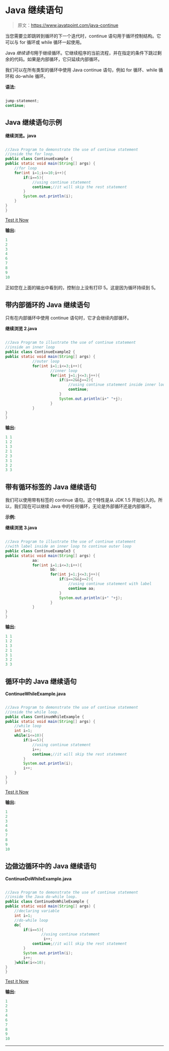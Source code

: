 # Java 继续语句

> 原文：<https://www.javatpoint.com/java-continue>

当您需要立即跳转到循环的下一个迭代时，continue 语句用于循环控制结构。它可以与 for 循环或 while 循环一起使用。

Java *继续语句*用于继续循环。它继续程序的当前流程，并在指定的条件下跳过剩余的代码。如果是内部循环，它只延续内部循环。

我们可以在所有类型的循环中使用 Java continue 语句，例如 for 循环、while 循环和 do-while 循环。

**语法:**

```java

jump-statement;  
continue; 

```

## Java 继续语句示例

**继续浏览。java**

```java

//Java Program to demonstrate the use of continue statement
//inside the for loop.
public class ContinueExample {
public static void main(String[] args) {
    //for loop
    for(int i=1;i<=10;i++){
    	if(i==5){
    	    //using continue statement
    		continue;//it will skip the rest statement
    	}
    	System.out.println(i);
    }
}
}

```

[Test it Now](https://compiler.javatpoint.com/opr/test.jsp?filename=ContinueExample)

**输出:**

```java
1
2
3
4
6
7
8
9
10

```

正如您在上面的输出中看到的，控制台上没有打印 5。这是因为循环持续到 5。

## 带内部循环的 Java 继续语句

只有在内部循环中使用 continue 语句时，它才会继续内部循环。

**继续浏览 2.java**

```java

//Java Program to illustrate the use of continue statement
//inside an inner loop
public class ContinueExample2 {
public static void main(String[] args) {
            //outer loop
	        for(int i=1;i<=3;i++){  
	                //inner loop
	                for(int j=1;j<=3;j++){  
	                    if(i==2&&j==2){  
	                        //using continue statement inside inner loop
	                        continue;  
	                    }  
	                    System.out.println(i+" "+j);  
	                }  
	        }  
}
}

```

**输出:**

```java
1 1
1 2
1 3
2 1
2 3
3 1
3 2
3 3

```

## 带有循环标签的 Java 继续语句

我们可以使用带有标签的 continue 语句。这个特性是从 JDK 1.5 开始引入的。所以，我们现在可以继续 Java 中的任何循环，无论是外部循环还是内部循环。

**示例:**

**继续浏览 3.java**

```java

//Java Program to illustrate the use of continue statement
//with label inside an inner loop to continue outer loop
public class ContinueExample3 {
public static void main(String[] args) {
            aa:
	        for(int i=1;i<=3;i++){  
	                bb:
	                for(int j=1;j<=3;j++){  
	                    if(i==2&&j==2){  
	                        //using continue statement with label
	                        continue aa;  
	                    }  
	                    System.out.println(i+" "+j);  
	                }  
	        }  
}
}

```

**输出:**

```java
1 1
1 2
1 3
2 1
3 1
3 2
3 3

```

## 循环中的 Java 继续语句

**ContinueWhileExample.java**

```java

//Java Program to demonstrate the use of continue statement
//inside the while loop.
public class ContinueWhileExample {
public static void main(String[] args) {
    //while loop
    int i=1;
    while(i<=10){
        if(i==5){
    	    //using continue statement
            i++;
    		continue;//it will skip the rest statement
    	}
    	System.out.println(i);
        i++;
    }
}
}

```

[Test it Now](https://compiler.javatpoint.com/opr/test.jsp?filename=ContinueWhileExample)

**输出:**

```java
1
2
3
4
6
7
8
9
10

```

## 边做边循环中的 Java 继续语句

**ContinueDoWhileExample.java**

```java

//Java Program to demonstrate the use of continue statement
//inside the Java do-while loop.
public class ContinueDoWhileExample {
public static void main(String[] args) {
    //declaring variable
    int i=1;
    //do-while loop
    do{
        if(i==5){
    	        //using continue statement
                 i++;
    		continue;//it will skip the rest statement
    	}
    	System.out.println(i);
        i++;
    }while(i<=10);
}
}

```

[Test it Now](https://compiler.javatpoint.com/opr/test.jsp?filename=ContinueDoWhileExample)

**输出:**

```java
1
2
3
4
6
7
8
9
10

```

* * *